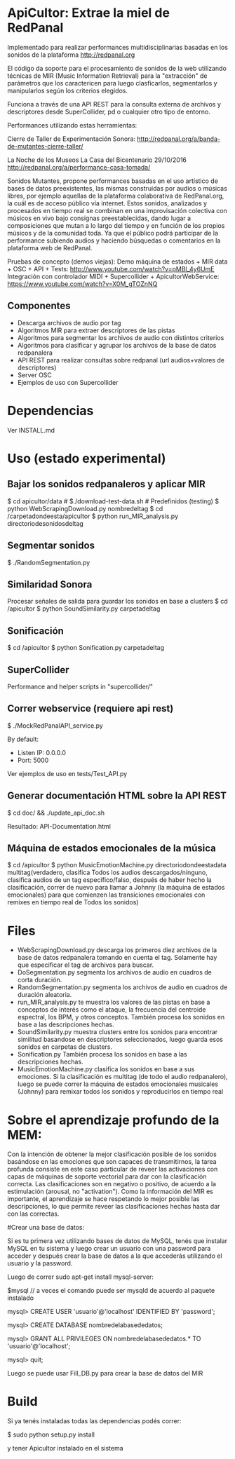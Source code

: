 # ApiCultor: Extrae la miel de RedPanal

Implementado para realizar performances multidisciplinarias basadas en los sonidos de la plataforma http://redpanal.org

El código da soporte para el procesamiento de sonidos de la web utilizando técnicas de MIR (Music Information Retrieval) para la "extracción" de parámetros que los caractericen para luego clasficarlos, segmentarlos y manipularlos según los criterios elegidos.

Funciona a través de una API REST para la consulta externa de archivos y descriptores desde SuperCollider, pd o cualquier otro tipo de entorno.

Performances utilizando estas herramientas:

Cierre de Taller de Experimentación Sonora:
http://redpanal.org/a/banda-de-mutantes-cierre-taller/

La Noche de los Museos La Casa del Bicentenario 29/10/2016
http://redpanal.org/a/performance-casa-tomada/

Sonidos Mutantes, propone performances basadas en el uso artístico de bases de datos preexistentes, las mismas construidas por audios o músicas libres, por ejemplo aquellas de la plataforma colaborativa de RedPanal.org, la cuál es de acceso público vía internet. Estos sonidos, analizados y procesados en tiempo real se combinan en una improvisación colectiva con músicos en vivo bajo consignas preestablecidas, dando lugar a composiciones que mutan a lo largo del tiempo y en función de los propios músicos y de la comunidad toda. Ya que el público podrá participar de la performance subiendo audios y haciendo búsquedas o comentarios en la plataforma web de RedPanal.

Pruebas de concepto (demos viejas):
Demo máquina de estados + MIR data + OSC + API + Tests: http://www.youtube.com/watch?v=pMBl_4y6UmE
Integración con controlador MIDI + Supercollider + ApicultorWebService: https://www.youtube.com/watch?v=X0M_gTOZnNQ

## Componentes
* Descarga archivos de audio por tag
* Algoritmos MIR para extraer descriptores de las pistas
* Algoritmos para segmentar los archivos de audio con distintos criterios
* Algoritmos para clasificar y agrupar los archivos de la base de datos redpanalera
* API REST para realizar consultas sobre redpanal (url audios+valores de descriptores)
* Server OSC
* Ejemplos de uso con Supercollider

# Dependencias

Ver INSTALL.md

# Uso (estado experimental)
## Bajar los sonidos redpanaleros y aplicar MIR
$ cd apicultor/data 
\# $./download-test-data.sh # Predefinidos (testing)
$ python WebScrapingDownload.py nombredeltag 
$ cd /carpetadondeesta/apicultor
$ python run_MIR_analysis.py directoriodesonidosdeltag
## Segmentar sonidos
$ ./RandomSegmentation.py
## Similaridad Sonora
Procesar señales de salida para guardar los sonidos en base a clusters
$ cd /apicultor
$ python SoundSimilarity.py carpetadeltag
## Sonificación
$ cd /apicultor
$ python Sonification.py carpetadeltag

## SuperCollider
Performance and helper scripts in "supercollider/" 

## Correr webservice (requiere api rest)
$ ./MockRedPanalAPI_service.py

By default:
* Listen IP: 0.0.0.0
* Port: 5000

Ver ejemplos de uso en tests/Test_API.py

## Generar documentación HTML sobre la API REST
$ cd doc/ && ./update_api_doc.sh

Resultado: API-Documentation.html


## Máquina de estados emocionales de la música
$ cd /apicultor
$ python MusicEmotionMachine.py directoriodondeestadata multitag(verdadero, clasifica Todos los audios descargados/ninguno, clasifica audios de un tag específico/falso, después de haber hecho la clasificación, correr de nuevo para llamar a Johnny (la máquina de estados emocionales) para que comienzen las transiciones emocionales con remixes en tiempo real de Todos los sonidos)

# Files
* WebScrapingDownload.py descarga los primeros diez archivos de la base de datos redpanalera tomando en cuenta el tag. Solamente hay que especificar el tag de archivos para buscar.
* DoSegmentation.py segmenta los archivos de audio en cuadros de corta duración.
* RandomSegmentation.py segmenta los archivos de audio en cuadros de duración aleatoria.
* run_MIR_analysis.py te muestra los valores de las pistas en base a conceptos de interés como el ataque, la frecuencia del centroide espectral, los BPM, y otros conceptos. También procesa los sonidos en base a las descripciones hechas.
* SoundSimilarity.py muestra clusters entre los sonidos para encontrar similitud basandose en descriptores seleccionados, luego guarda esos sonidos en carpetas de clusters.
* Sonification.py También procesa los sonidos en base a las descripciones hechas.
* MusicEmotionMachine.py clasifica los sonidos en base a sus emociones. Si la clasificación es multitag (de todo el audio redpanalero), luego se puede correr la máquina de estados emocionales musicales (Johnny) para remixar todos los sonidos y reproducirlos en tiempo real

# Sobre el aprendizaje profundo de la MEM:

Con la intención de obtener la mejor clasificación posible de los sonidos basándose en las emociones que son capaces de transmitirnos, la tarea profunda consiste en este caso particular de reveer las activaciones con capas de máquinas de soporte vectorial para dar con la clasificación correcta. Las clasificaciones son en negativo o positivo, de acuerdo a la estimulación (arousal, no "activation"). Como la información del MIR es importante, el aprendizaje se hace respetando lo mejor posible las descripciones, lo que permite reveer las clasificaciones hechas hasta dar con las correctas.

#Crear una base de datos:

Si es tu primera vez utilizando bases de datos de MySQL, tenés que instalar MySQL en tu sistema y luego crear un usuario con una password para acceder y después crear la base de datos a la que accederás utilizando el usuario y la password.

Luego de correr sudo apt-get install mysql-server:

$mysql // a veces el comando puede ser mysqld de acuerdo al paquete instalado

mysql> CREATE USER 'usuario'@'localhost' IDENTIFIED BY 'password';

mysql> CREATE DATABASE nombredelabasededatos;

mysql> GRANT ALL PRIVILEGES ON nombredelabasededatos.* TO 'usuario'@'localhost';

mysql> quit;

Luego se puede usar Fill_DB.py para crear la base de datos del MIR


# Build
Si ya tenés instaladas todas las dependencias podés correr: 

$ sudo python setup.py install

y tener Apicultor instalado en el sistema

